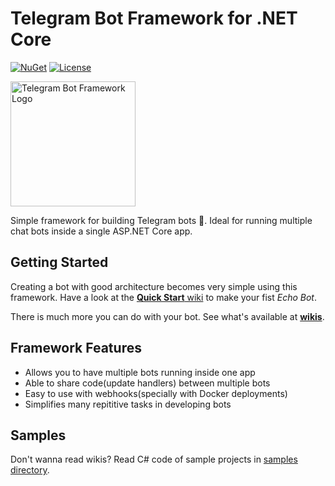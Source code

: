 ﻿# Telegram Bot Framework for .NET Core

 [![NuGet](https://img.shields.io/nuget/v/Telegram.Bot.Framework.svg?style=flat-square&label=Telegram.Bot.Framework&maxAge=3600)](https://www.nuget.org/packages/Fedorus.Telegram.Bot.Framework/)
 [![License](https://img.shields.io/github/license/pouladpld/Telegram.Bot.Framework.svg?style=flat-square&maxAge=2592000)](https://github.com/Fedorus/Telegram.Bot.Framework/blob/master/LICENSE)

<img src="./docs/icon.png" alt="Telegram Bot Framework Logo" width=200 height=200 />

Simple framework for building Telegram bots 🤖. Ideal for running multiple chat bots inside a single ASP.NET Core app.

## Getting Started

Creating a bot with good architecture becomes very simple using this framework. Have a look at the [**Quick Start** wiki](./docs/wiki/quick-start/echo-bot.md) to make your fist _Echo Bot_.

There is much more you can do with your bot. See what's available at [**wikis**](./docs/wiki/README.md).

## Framework Features

- Allows you to have multiple bots running inside one app
- Able to share code(update handlers) between multiple bots
- Easy to use with webhooks(specially with Docker deployments)
- Simplifies many repititive tasks in developing bots

## Samples

Don't wanna read wikis? Read C# code of sample projects in [samples directory](./sample/).
